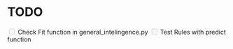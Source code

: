 # TODO

<input disabled="" type="checkbox"> Check Fit function in general_intelingence.py
<input disabled="" type="checkbox"> Test Rules with predict function